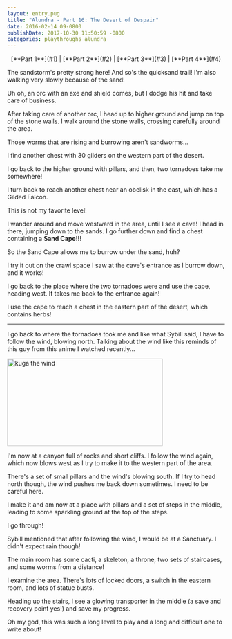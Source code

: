 ```yaml
---
layout: entry.pug
title: "Alundra - Part 16: The Desert of Despair"
date: 2016-02-14 09-0800
publishDate: 2017-10-30 11:50:59 -0800
categories: playthroughs alundra
---
```


<p style="text-align: center;">[**Part 1**](#1) | [**Part 2**](#2) | [**Part 3**](#3) | [**Part 4**](#4)</p>

<a name="1"></a>

The sandstorm's pretty strong here! And so's the quicksand trail! I'm also walking very slowly because of the sand!

Uh oh, an orc with an axe and shield comes, but I dodge his hit and take care of business.

After taking care of another orc, I head up to higher ground and jump on top of the stone walls. I walk around the stone walls, crossing carefully around the area.

Those worms that are rising and burrowing aren't sandworms...

I find another chest with 30 gilders on the western part of the desert.

I go back to the higher ground with pillars, and then, two tornadoes take me somewhere!

I turn back to reach another chest near an obelisk in the east, which has a Gilded Falcon.

This is not my favorite level!

I wander around and move westward in the area, until I see a cave! I head in there, jumping down to the sands. I go further down and find a chest containing a **Sand Cape!!!**

So the Sand Cape allows me to burrow under the sand, huh?

I try it out on the crawl space I saw at the cave's entrance as I burrow down, and it works!

I go back to the place where the two tornadoes were and use the cape, heading west. It takes me back to the entrance again!

I use the cape to reach a chest in the eastern part of the desert, which contains herbs!

<a name="2"></a>

---

I go back to where the tornadoes took me and like what Sybill said, I have to follow the wind, blowing north. Talking about the wind like this reminds of this guy from this anime I watched recently...

<img src="http://s12.favim.com/orig/160213/anime-boy-gif-prince-of-stride-Favim.com-3989982.gif" alt="kuga the wind" width="360" height="202"></img>

I'm now at a canyon full of rocks and short cliffs. I follow the wind again, which now blows west as I try to make it to the western part of the area.

There's a set of small pillars and the wind's blowing south. If I try to head north though, the wind pushes me back down sometimes. I need to be careful here.

I make it and am now at a place with pillars and a set of steps in the middle, leading to some sparkling ground at the top of the steps.

I go through!

Sybill mentioned that after following the wind, I would be at a Sanctuary. I didn't expect rain though!

The main room has some cacti, a skeleton, a throne, two sets of staircases, and some worms from a distance!

I examine the area. There's lots of locked doors, a switch in the eastern room, and lots of statue busts.

Heading up the stairs, I see a glowing transporter in the middle (a save and recovery point yes!) and save my progress.

Oh my god, this was such a long level to play and a long and difficult one to write about!
